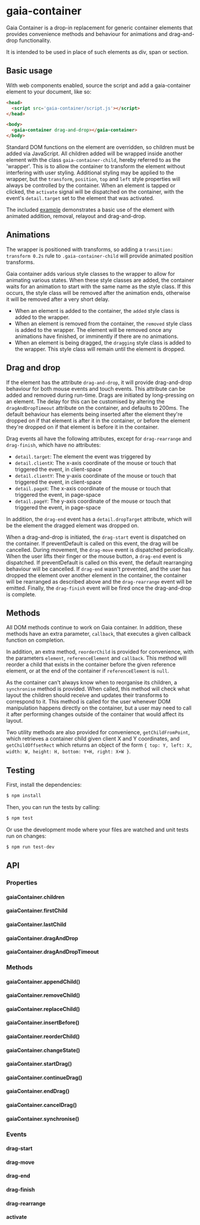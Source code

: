 # gaia-container

Gaia Container is a drop-in replacement for generic container elements that provides convenience methods and behaviour for animations and drag-and-drop functionality.

It is intended to be used in place of such elements as div, span or section.

## Basic usage

With web components enabled, source the script and add a gaia-container element to your document, like so:

```html
<head>
  <script src='gaia-container/script.js'></script>
</head>

<body>
  <gaia-container drag-and-drop></gaia-container>
</body>
```

Standard DOM functions on the element are overridden, so children must be added via JavaScript. All children added will be wrapped inside another element with the class `gaia-container-child`, hereby referred to as the 'wrapper'. This is to allow the container to transform the element without interfering with user styling. Additional styling may be applied to the wrapper, but the `transform`, `position`, `top` and `left` style properties will always be controlled by the container. When an element is tapped or clicked, the `activate` signal will be dispatched on the container, with the event's `detail.target` set to the element that was activated.

The included [example](examples/basic.html) demonstrates a basic use of the element with animated addition, removal, relayout and drag-and-drop.

## Animations

The wrapper is positioned with transforms, so adding a `transition: transform 0.2s` rule to `.gaia-container-child` will provide animated position transforms.

Gaia container adds various style classes to the wrapper to allow for animating various states. When these style classes are added, the container waits for an animation to start with the same name as the style class. If this occurs, the style class will be removed after the animation ends, otherwise it will be removed after a very short delay.

* When an element is added to the container, the `added` style class is added to the wrapper.
* When an element is removed from the container, the `removed` style class is added to the wrapper. The element will be removed once any animations have finished, or imminently if there are no animations.
* When an element is being dragged, the `dragging` style class is added to the wrapper. This style class will remain until the element is dropped.

## Drag and drop

If the element has the attribute `drag-and-drop`, it will provide drag-and-drop behaviour for both mouse events and touch events. This attribute can be added and removed during run-time. Drags are initiated by long-pressing on an element. The delay for this can be customised by altering the `dragAndDropTimeout` attribute on the container, and defaults to 200ms. The default behaviour has elements being inserted after the element they're dropped on if that element is after it in the container, or before the element they're dropped on if that element is before it in the container.

Drag events all have the following attributes, except for `drag-rearrange` and `drag-finish`, which have no attributes:
* `detail.target`: The element the event was triggered by
* `detail.clientX`: The x-axis coordinate of the mouse or touch that triggered the event, in client-space
* `detail.clientY`: The y-axis coordinate of the mouse or touch that triggered the event, in client-space
* `detail.pageX`: The x-axis coordinate of the mouse or touch that triggered the event, in page-space
* `detail.pageY`: The y-axis coordinate of the mouse or touch that triggered the event, in page-space

In addition, the `drag-end` event has a `detail.dropTarget` attribute, which will be the element the dragged element was dropped on.

When a drag-and-drop is initiated, the `drag-start` event is dispatched on the container. If preventDefault is called on this event, the drag will be cancelled.
During movement, the `drag-move` event is dispatched periodically.
When the user lifts their finger or the mouse button, a `drag-end` event is dispatched. If preventDefault is called on this event, the default rearranging behaviour will be cancelled.
If `drag-end` wasn't prevented, and the user has dropped the element over another element in the container, the container will be rearranged as described above and the `drag-rearrange` event will be emitted.
Finally, the `drag-finish` event will be fired once the drag-and-drop is complete.

## Methods

All DOM methods continue to work on Gaia container. In addition, these methods have an extra parameter, `callback`, that executes a given callback function on completion.

In addition, an extra method, `reorderChild` is provided for convenience, with the parameters `element`, `referenceElement` and `callback`. This method will reorder a child that exists in the container before the given reference element, or at the end of the container if `referenceElement` is `null`.

As the container can't always know when to reorganise its children, a `synchronise` method is provided. When called, this method will check what layout the children should receive and updates their transforms to correspond to it. This method is called for the user whenever DOM manipulation happens directly on the container, but a user may need to call it after performing changes outside of the container that would affect its layout.

Two utility methods are also provided for convenience, `getChildFromPoint`, which retrieves a container child given client X and Y coordinates, and `getChildOffsetRect` which returns an object of the form `{ top: Y, left: X, width: W, height: H, bottom: Y+H, right: X+W }`.

## Testing

First, install the dependencies:
```bash
$ npm install
```

Then, you can run the tests by calling:
```bash
$ npm test
```

Or use the development mode where your files are watched and unit tests run on
changes:
```bash
$ npm run test-dev
```

## API

### Properties

#### gaiaContainer.children

#### gaiaContainer.firstChild

#### gaiaContainer.lastChild

#### gaiaContainer.dragAndDrop

#### gaiaContainer.dragAndDropTimeout

### Methods

#### gaiaContainer.appendChild()

#### gaiaContainer.removeChild()

#### gaiaContainer.replaceChild()

#### gaiaContainer.insertBefore()

#### gaiaContainer.reorderChild()

#### gaiaContainer.changeState()

#### gaiaContainer.startDrag()

#### gaiaContainer.continueDrag()

#### gaiaContainer.endDrag()

#### gaiaContainer.cancelDrag()

#### gaiaContainer.synchronise()

### Events

#### drag-start

#### drag-move

#### drag-end

#### drag-finish

#### drag-rearrange

#### activate
